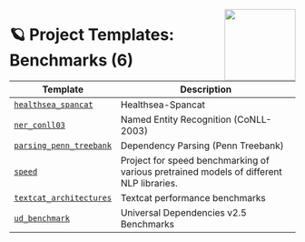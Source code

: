<a href="https://explosion.ai"><img src="https://explosion.ai/assets/img/logo.svg" width="125" height="125" align="right" /></a>

# 🪐 Project Templates: Benchmarks (6)

| Template | Description |
| --- | --- |
| [`healthsea_spancat`](healthsea_spancat) | Healthsea-Spancat |
| [`ner_conll03`](ner_conll03) | Named Entity Recognition (CoNLL-2003) |
| [`parsing_penn_treebank`](parsing_penn_treebank) | Dependency Parsing (Penn Treebank) |
| [`speed`](speed) | Project for speed benchmarking of various pretrained models of different NLP libraries. |
| [`textcat_architectures`](textcat_architectures) | Textcat performance benchmarks |
| [`ud_benchmark`](ud_benchmark) | Universal Dependencies v2.5 Benchmarks |